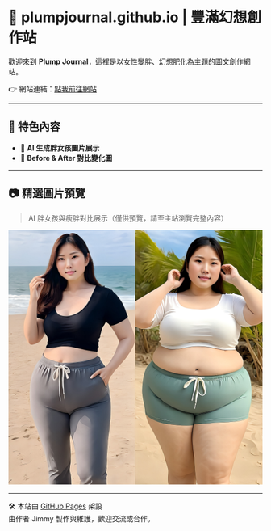 # 🐷 plumpjournal.github.io | 豐滿幻想創作站

歡迎來到 **Plump Journal**，這裡是以女性變胖、幻想肥化為主題的圖文創作網站。

👉 網站連結：[點我前往網站](https://jimmy4955.github.io/plumpjournal.github.io/)

---

## 📌 特色內容

- 📸 **AI 生成胖女孩圖片展示**
- 🔄 **Before & After 對比變化圖**

---

## 📷 精選圖片預覽

> AI 胖女孩與瘦胖對比展示（僅供預覽，請至主站瀏覽完整內容）

![preview](https://raw.githubusercontent.com/jimmy4955/plumpjournal.github.io/main/Alcreate/BeforeAndAfter/ba04.png)

---

🛠️ 本站由 [GitHub Pages](https://pages.github.com/) 架設  
由作者 Jimmy 製作與維護，歡迎交流或合作。
